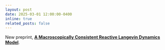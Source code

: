 ```yaml
---
layout: post
date: 2025-03-01 12:00:00-0400
inline: true
related_posts: false
---
```


New preprint, [**A Macroscopically Consistent Reactive Langevin Dynamics Model**](https://arxiv.org/abs/2501.09868).
